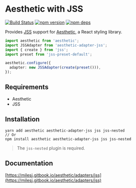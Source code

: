# Aesthetic with JSS

[![Build Status](https://github.com/milesj/aesthetic/workflows/Build/badge.svg)](https://github.com/milesj/aesthetic/actions?query=branch%3Amaster)
[![npm version](https://badge.fury.io/js/aesthetic-adapter-jss.svg)](https://www.npmjs.com/package/aesthetic-adapter-jss)
[![npm deps](https://david-dm.org/milesj/aesthetic.svg?path=packages/adapter-jss)](https://www.npmjs.com/package/aesthetic-adapter-jss)

Provides [JSS](https://github.com/cssinjs/jss) support for
[Aesthetic](https://github.com/milesj/aesthetic), a React styling library.

```ts
import aesthetic from 'aesthetic';
import JSSAdapter from 'aesthetic-adapter-jss';
import { create } from 'jss';
import preset from 'jss-preset-default';

aesthetic.configure({
  adapter: new JSSAdapter(create(preset())),
});
```

## Requirements

- Aesthetic
- JSS

## Installation

```
yarn add aesthetic aesthetic-adapter-jss jss jss-nested
// Or
npm install aesthetic aesthetic-adapter-jss jss jss-nested
```

> The `jss-nested` plugin is required.

## Documentation

[https://milesj.gitbook.io/aesthetic/adapters/jss](https://milesj.gitbook.io/aesthetic/adapters/jss)
